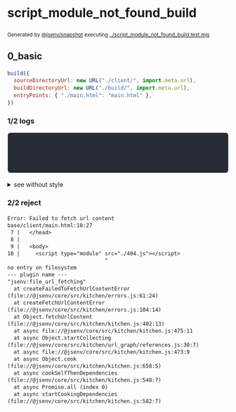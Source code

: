 # script_module_not_found_build

<sub>
  Generated by <a href="https://github.com/jsenv/core/tree/main/packages/independent/snapshot">@jsenv/snapshot</a> executing <a href="../script_module_not_found_build.test.mjs">../script_module_not_found_build.test.mjs</a>
</sub>

## 0_basic

```js
build({
  sourceDirectoryUrl: new URL("./client/", import.meta.url),
  buildDirectoryUrl: new URL("./build/", import.meta.url),
  entryPoints: { "./main.html": "main.html" },
})
```

### 1/2 logs

![img](script_module_not_found_build/0_basic/log_group.svg)

<details>
  <summary>see without style</summary>

```console

build "./main.html"
⠋ generate source graph
✖ failed to generate source graph

```

</details>


### 2/2 reject

```console
Error: Failed to fetch url content
base/client/main.html:10:27
 7 |   </head>
 8 | 
 9 |   <body>
10 |     <script type="module" src="./404.js"></script>
                               ^
no entry on filesystem
--- plugin name ---
"jsenv:file_url_fetching"
  at createFailedToFetchUrlContentError (file://@jsenv/core/src/kitchen/errors.js:61:24)
  at createFetchUrlContentError (file://@jsenv/core/src/kitchen/errors.js:104:14)
  at Object.fetchUrlContent (file://@jsenv/core/src/kitchen/kitchen.js:402:13)
  at async file://@jsenv/core/src/kitchen/kitchen.js:475:11
  at async Object.startCollecting (file://@jsenv/core/src/kitchen/url_graph/references.js:30:7)
  at async file://@jsenv/core/src/kitchen/kitchen.js:473:9
  at async Object.cook (file://@jsenv/core/src/kitchen/kitchen.js:658:5)
  at async cookSelfThenDependencies (file://@jsenv/core/src/kitchen/kitchen.js:548:7)
  at async Promise.all (index 0)
  at async startCookingDependencies (file://@jsenv/core/src/kitchen/kitchen.js:582:7)
```